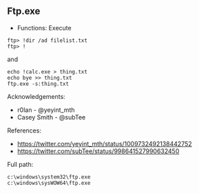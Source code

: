 ## Ftp.exe

* Functions: Execute

```
ftp> !dir /ad filelist.txt
ftp> !
```

and

```
echo !calc.exe > thing.txt
echo bye >> thing.txt
ftp.exe -s:thing.txt
```

Acknowledgements:
* r0lan - @yeyint_mth
* Casey Smith - @subTee

References:
* https://twitter.com/yeyint_mth/status/1009732492138442752
* https://twitter.com/subTee/status/998641527990632450

Full path:
```
c:\windows\system32\ftp.exe
c:\windows\sysWOW64\ftp.exe
```



 
